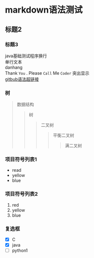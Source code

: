 # markdown语法测试
## 标题2
### 标题3
java基础测试程序换行<br>
        单行文本<br>
        danhang<br>
Thank `You` . Please `Call` Me `Coder`  突出显示<br>
[gitbub语法超链接](https://blog.csdn.net/guodongxiaren/article/details/23690801 "悬停")<br>

### 树
>数据结构  
>>树  
>>>二叉树  
>>>>平衡二叉树  
>>>>>满二叉树

### 项目符号列表1
*  read
*  yellow
*  blue

### 项目符号列表2
1. red
2. yellow
3. blue

### 复选框
* [x] C
* [x] java
* [ ] python1
